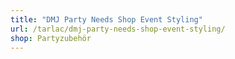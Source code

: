 ```yaml
---
title: "DMJ Party Needs Shop Event Styling"
url: /tarlac/dmj-party-needs-shop-event-styling/
shop: Partyzubehör
---
```

